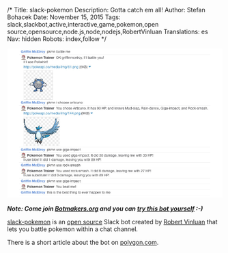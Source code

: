 /*
Title: slack-pokemon
Description: Gotta catch em all!
Author: Stefan Bohacek
Date: November 15, 2015
Tags: slack,slackbot,active,interactive,game,pokemon,open source,opensource,node.js,node,nodejs,RobertVinluan
Translations: es
Nav: hidden
Robots: index,follow
*/

[![](/content/bots/slackbots/images/slack-pokemon.png)](https://github.com/rvinluan/slack-pokemon/)

***Note: Come join [Botmakers.org](https://botmakers.org/) and you can [try this bot yourself](https://github.com/botwiki/botmakers.org/blob/master/BOTS.md) :-)***

[slack-pokemon](https://github.com/rvinluan/slack-pokemon/) is an [open source](https://github.com/rvinluan/slack-pokemon/) Slack bot created by [Robert Vinluan](https://twitter.com/RobertVinluan) that lets you battle pokemon within a chat channel.

There is a short article about the bot on [polygon.com](http://www.polygon.com/2014/6/27/5850720/pokemon-battle-slack-vox).
